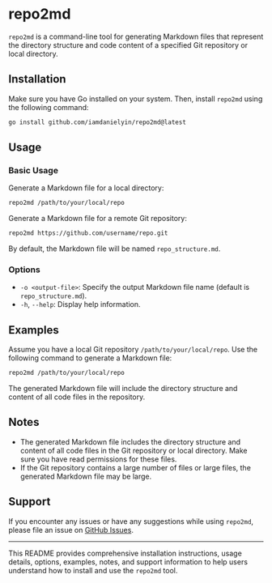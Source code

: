 # repo2md

`repo2md` is a command-line tool for generating Markdown files that represent the directory structure and code content of a specified Git repository or local directory.

## Installation

Make sure you have Go installed on your system. Then, install `repo2md` using the following command:

```bash
go install github.com/iamdanielyin/repo2md@latest
```

## Usage

### Basic Usage

Generate a Markdown file for a local directory:

```bash
repo2md /path/to/your/local/repo
```

Generate a Markdown file for a remote Git repository:

```bash
repo2md https://github.com/username/repo.git
```

By default, the Markdown file will be named `repo_structure.md`.

### Options

- `-o <output-file>`: Specify the output Markdown file name (default is `repo_structure.md`).
- `-h`, `--help`: Display help information.

## Examples

Assume you have a local Git repository `/path/to/your/local/repo`. Use the following command to generate a Markdown file:

```bash
repo2md /path/to/your/local/repo
```

The generated Markdown file will include the directory structure and content of all code files in the repository.

## Notes

- The generated Markdown file includes the directory structure and content of all code files in the Git repository or local directory. Make sure you have read permissions for these files.
- If the Git repository contains a large number of files or large files, the generated Markdown file may be large.

## Support

If you encounter any issues or have any suggestions while using `repo2md`, please file an issue on [GitHub Issues](https://github.com/iamdanielyin/repo2md/issues).

---

This README provides comprehensive installation instructions, usage details, options, examples, notes, and support information to help users understand how to install and use the `repo2md` tool.
